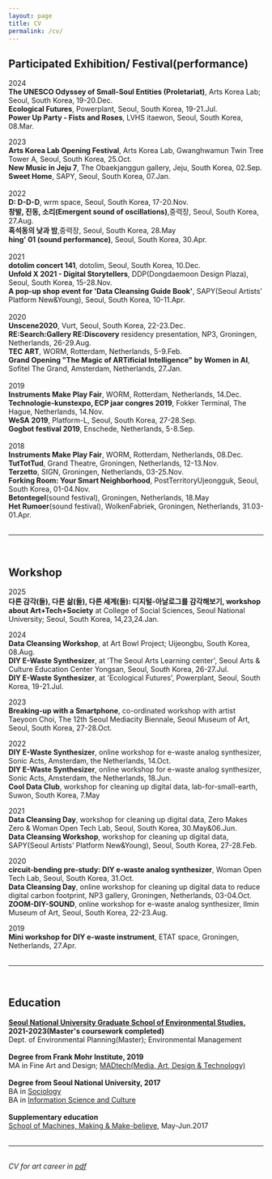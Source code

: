 ```yaml
---
layout: page
title: CV
permalink: /cv/
---
```


<h2>Participated Exhibition/ Festival(performance)</h2>
2024<br>
<b>The UNESCO Odyssey of Small-Soul Entities (Proletariat)</b>, Arts Korea Lab; Seoul, South Korea, 19-20.Dec.<br>
<b>Ecological Futures</b>, Powerplant, Seoul, South Korea, 19-21.Jul.<br>
<b>Power Up Party - Fists and Roses</b>, LVHS itaewon, Seoul, South Korea, 08.Mar.<br>

2023<br>
<b>Arts Korea Lab Opening Festival</b>, Arts Korea Lab, Gwanghwamun Twin Tree Tower A, Seoul, South Korea, 25.Oct.<br>
<b>New Music in Jeju 7</b>, The Obaekjanggun gallery, Jeju, South Korea, 02.Sep.<br>
<b>Sweet Home</b>, SAPY, Seoul, South Korea, 07.Jan.<br>
<br>
2022<br>
<b>D: D-D-D</b>, wrm space, Seoul, South Korea, 17-20.Nov.<br>
<b>창발, 진동, 소리(Emergent sound of oscillations)</b>,중력장, Seoul, South Korea, 27.Aug.<br>
<b>흑석동의 낮과 밤</b>,중력장, Seoul, South Korea, 28.May<br>
<b>hing' 01 (sound performance)</b>, Seoul, South Korea, 30.Apr.<br>
<br>
2021<br>
<b>dotolim concert 141</b>, dotolim, Seoul, South Korea, 10.Dec.<br>
<b>Unfold X 2021 - Digital Storytellers</b>, DDP(Dongdaemoon Design Plaza), Seoul, South Korea, 15-28.Nov.<br>
<b>A pop-up shop event for 'Data Cleansing Guide Book'</b>, SAPY(Seoul Artists’ Platform New&Young), Seoul, South Korea, 10-11.Apr.<br>
<br>
2020<br>
<b>Unscene2020</b>, Vurt, Seoul, South Korea, 22-23.Dec.<br>
<b>RE:Search:Gallery RE:Discovery</b> residency presentation, NP3, Groningen, Netherlands, 26-29.Aug.<br>
<b>TEC ART</b>, WORM, Rotterdam, Netherlands, 5-9.Feb.<br>
<b>Grand Opening "The Magic of ARTificial Intelligence" by Women in AI</b>, Sofitel The Grand, Amsterdam, Netherlands, 27.Jan.<br>
<br>
2019<br>
<b>Instruments Make Play Fair</b>, WORM, Rotterdam, Netherlands, 14.Dec.<br>
<b>Technologie-kunstexpo, ECP jaar congres 2019</b>, Fokker Terminal, The Hague, Netherlands, 14.Nov.<br>
<b>WeSA 2019</b>, Platform-L, Seoul, South Korea, 27-28.Sep.<br>
<b>Gogbot festival 2019</b>, Enschede, Netherlands, 5-8.Sep.<br>
<br>
2018<br>
<b>Instruments Make Play Fair</b>, WORM, Rotterdam, Netherlands, 08.Dec.<br>
<b>TutTotTud</b>, Grand Theatre, Groningen, Netherlands, 12-13.Nov.<br>
<b>Terzetto</b>, SIGN, Groningen, Netherlands, 03-25.Nov.<br>
<b>Forking Room: Your Smart Neighborhood</b>, PostTerritoryUjeongguk, Seoul, South Korea, 01-04.Nov.<br>
<b>Betontegel</b>(sound festival), Groningen, Netherlands, 18.May<br>
<b>Het Rumoer</b>(sound festival), WolkenFabriek, Groningen, Netherlands, 31.03-01.Apr.<br>
<br>

<hr/>
<br>
<h2>Workshop</h2>

2025<br>
<b>다른 감각(들), 다른 삶(들), 다른 세계(들): 디지털-아날로그를 감각해보기, workshop about Art+Tech+Society</b> at College of
Social Sciences, Seoul National University; Seoul, South Korea, 14,23,24.Jan.<br>

2024<br>
<b>Data Cleansing Workshop</b>, at Art Bowl Project; Uijeongbu, South Korea, 08.Aug.<br>
<b>DIY E-Waste Synthesizer</b>, at 'The Seoul Arts Learning center', Seoul Arts & Culture Education Center Yongsan, Seoul, South Korea, 26-27.Jul.<br>
<b>DIY E-Waste Synthesizer</b>, at 'Ecological Futures', Powerplant, Seoul, South Korea, 19-21.Jul.<br>

2023<br>
<b>Breaking-up with a Smartphone</b>, co-ordinated workshop with artist Taeyoon Choi, The 12th Seoul Mediacity Biennale, Seoul Museum of Art, Seoul, South Korea, 27-28.Oct.<br>

2022<br>
<b>DIY E-Waste Synthesizer</b>, online workshop for e-waste analog synthesizer, Sonic Acts, Amsterdam, the Netherlands, 14.Oct.<br>
<b>DIY E-Waste Synthesizer</b>, online workshop for e-waste analog synthesizer, Sonic Acts, Amsterdam, the Netherlands, 18.Jun.<br>
<b>Cool Data Club</b>, workshop for cleaning up digital data, lab-for-small-earth, Suwon, South Korea, 7.May<br>

2021<br>
<b>Data Cleansing Day</b>, workshop for cleaning up digital data, Zero Makes Zero & Woman Open Tech Lab, Seoul, South Korea, 30.May&06.Jun.<br>
<b>Data Cleansing Workshop</b>, workshop for cleaning up digital data, SAPY(Seoul Artists’ Platform New&Young), Seoul, South Korea, 27-28.Feb.<br>

2020<br>
<b>circuit-bending pre-study: DIY e-waste analog synthesizer</b>, Woman Open Tech Lab, Seoul, South Korea, 31.Oct.<br>
<b>Data Cleansing Day</b>, online workshop for cleaning up digital data to reduce digital carbon footprint, NP3 gallery, Groningen, Netherlands, 03-04.Oct.<br>
<b>ZOOM-DIY-SOUND</b>, online workshop for e-waste analog synthesizer, Ilmin Museum of Art, Seoul, South Korea, 22-23.Aug.<br>

2019<br>
<b>Mini workshop for DIY e-waste instrument</b>, ETAT space, Groningen, Netherlands, 27.Apr.
<br><br>

<hr/>
<!-- <table>
<tr>
<th>Skills</th>
<th> </th>
</tr>
<tr>
<td>Processing P5.js</td>
<td><i>advanced</i></td>
</tr>
<tr>
<td>Arduino</td>
<td><i>advanced</i></td>
</tr>
<tr>
<td>MaxMSP</td>
<td><i>advanced</i></td>
</tr>
<tr>
<td>HTML CSS</td>
<td><i>advanced</i></td>
</tr>
<tr>
<td>Github</td>
<td><i>advanced</i></td>
</tr>
</table> -->
<br>
<h2>Education</h2>
<strong><a href="https://gses.snu.ac.kr/" target="blank">Seoul National University Graduate School of Environmental Studies</a>, 2021-2023(Master's coursework completed)</strong>
<br>
Dept. of Environmental Planning(Master); Environmental Management
<br><br>
<strong>Degree from Frank Mohr Institute, 2019</strong>
<br>
MA in Fine Art and Design; <a href="http://fmi.academieminerva.nl/Programs/MADtech" target="blank">MADtech(Media, Art, Design & Technology)</a>
<br><br>
<strong>Degree from Seoul National University, 2017</strong>
<br>
BA in <a href="http://sociology.snu.ac.kr/eng" target="blank">Sociology</a>
<br>
BA in <a href="http://isc.snu.ac.kr/" target="blank">Information Science and Culture</a>
<br><br>
<strong>Supplementary education</strong>
<br>
<a href="http://schoolofma.org/" target="blank">School of Machines, Making & Make-believe</a>, May-Jun.2017
<br><br>

<hr/>
<br/>
<i>CV for art career in <a href="https://lucid2713.github.io/works/CVmina.pdf" target="blank">pdf</a></i>


<br/><br/><br/>


<span class="contacticon center">
	<a href="mina.vitamina@posteo.net"><i class="fa fa-envelope-square"></i></a>
	<a href="https://github.com/lucid2713/" target="_blank"><i class="fa fa-github-square"></i></a>
	<a href="https://www.linkedin.com" target="_blank"><i class="fa fa-linkedin-square"></i></a>
	<a href="https://vimeo.com/user38129979/videos" target="_blank"><i class="fa fa-vimeo-square"></i></a>
	<a href="https://www.facebook.com/lucid2713" target="_blank"><i class="fa fa-facebook-official"></i></a>
</span>
